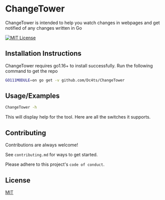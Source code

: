 # ChangeTower
ChangeTower is intended to help you watch changes in webpages and get notified of any changes written in Go

[![MIT License](https://img.shields.io/github/license/dc4ts/ChangeTower?color=blue)](https://github.com/Dc4ts/ChangeTower/blob/main/LICENSE)

## Installation Instructions

ChangeTower requires go1.16+ to install successfully. Run the following command to get the repo
```sh
GO111MODULE=on go get -v github.com/Dc4ts/ChangeTower
```
## Usage/Examples

```sh
ChangeTower -h
```

This will display help for the tool. Here are all the switches it supports.

  
## Contributing

Contributions are always welcome!

See `contributing.md` for ways to get started.

Please adhere to this project's `code of conduct`.

  
## License

[MIT](https://choosealicense.com/licenses/mit/)

  
